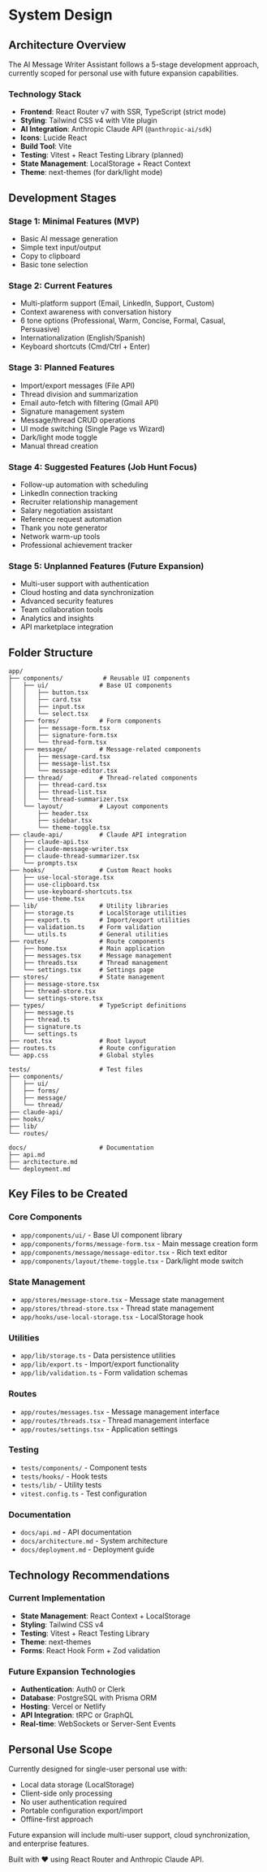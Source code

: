 # System Design

## Architecture Overview

The AI Message Writer Assistant follows a 5-stage development approach, currently scoped for personal use with future expansion capabilities.

### Technology Stack
- **Frontend**: React Router v7 with SSR, TypeScript (strict mode)
- **Styling**: Tailwind CSS v4 with Vite plugin
- **AI Integration**: Anthropic Claude API (`@anthropic-ai/sdk`)
- **Icons**: Lucide React
- **Build Tool**: Vite
- **Testing**: Vitest + React Testing Library (planned)
- **State Management**: LocalStorage + React Context
- **Theme**: next-themes (for dark/light mode)

## Development Stages

### Stage 1: Minimal Features (MVP)
- Basic AI message generation
- Simple text input/output
- Copy to clipboard
- Basic tone selection

### Stage 2: Current Features
- Multi-platform support (Email, LinkedIn, Support, Custom)
- Context awareness with conversation history
- 6 tone options (Professional, Warm, Concise, Formal, Casual, Persuasive)
- Internationalization (English/Spanish)
- Keyboard shortcuts (Cmd/Ctrl + Enter)

### Stage 3: Planned Features
- Import/export messages (File API)
- Thread division and summarization
- Email auto-fetch with filtering (Gmail API)
- Signature management system
- Message/thread CRUD operations
- UI mode switching (Single Page vs Wizard)
- Dark/light mode toggle
- Manual thread creation

### Stage 4: Suggested Features (Job Hunt Focus)
- Follow-up automation with scheduling
- LinkedIn connection tracking
- Recruiter relationship management
- Salary negotiation assistant
- Reference request automation
- Thank you note generator
- Network warm-up tools
- Professional achievement tracker

### Stage 5: Unplanned Features (Future Expansion)
- Multi-user support with authentication
- Cloud hosting and data synchronization
- Advanced security features
- Team collaboration tools
- Analytics and insights
- API marketplace integration

## Folder Structure

```
app/
├── components/           # Reusable UI components
│   ├── ui/              # Base UI components
│   │   ├── button.tsx
│   │   ├── card.tsx
│   │   ├── input.tsx
│   │   └── select.tsx
│   ├── forms/           # Form components
│   │   ├── message-form.tsx
│   │   ├── signature-form.tsx
│   │   └── thread-form.tsx
│   ├── message/         # Message-related components
│   │   ├── message-card.tsx
│   │   ├── message-list.tsx
│   │   └── message-editor.tsx
│   ├── thread/          # Thread-related components
│   │   ├── thread-card.tsx
│   │   ├── thread-list.tsx
│   │   └── thread-summarizer.tsx
│   └── layout/          # Layout components
│       ├── header.tsx
│       ├── sidebar.tsx
│       └── theme-toggle.tsx
├── claude-api/          # Claude API integration
│   ├── claude-api.tsx
│   ├── claude-message-writer.tsx
│   ├── claude-thread-summarizer.tsx
│   └── prompts.tsx
├── hooks/               # Custom React hooks
│   ├── use-local-storage.tsx
│   ├── use-clipboard.tsx
│   ├── use-keyboard-shortcuts.tsx
│   └── use-theme.tsx
├── lib/                 # Utility libraries
│   ├── storage.ts       # LocalStorage utilities
│   ├── export.ts        # Import/export utilities
│   ├── validation.ts    # Form validation
│   └── utils.ts         # General utilities
├── routes/              # Route components
│   ├── home.tsx         # Main application
│   ├── messages.tsx     # Message management
│   ├── threads.tsx      # Thread management
│   └── settings.tsx     # Settings page
├── stores/              # State management
│   ├── message-store.tsx
│   ├── thread-store.tsx
│   └── settings-store.tsx
├── types/               # TypeScript definitions
│   ├── message.ts
│   ├── thread.ts
│   ├── signature.ts
│   └── settings.ts
├── root.tsx             # Root layout
├── routes.ts            # Route configuration
└── app.css              # Global styles

tests/                   # Test files
├── components/
│   ├── ui/
│   ├── forms/
│   ├── message/
│   └── thread/
├── claude-api/
├── hooks/
├── lib/
└── routes/

docs/                    # Documentation
├── api.md
├── architecture.md
└── deployment.md
```

## Key Files to be Created

### Core Components
- `app/components/ui/` - Base UI component library
- `app/components/forms/message-form.tsx` - Main message creation form
- `app/components/message/message-editor.tsx` - Rich text editor
- `app/components/layout/theme-toggle.tsx` - Dark/light mode switch

### State Management
- `app/stores/message-store.tsx` - Message state management
- `app/stores/thread-store.tsx` - Thread state management
- `app/hooks/use-local-storage.tsx` - LocalStorage hook

### Utilities
- `app/lib/storage.ts` - Data persistence utilities
- `app/lib/export.ts` - Import/export functionality
- `app/lib/validation.ts` - Form validation schemas

### Routes
- `app/routes/messages.tsx` - Message management interface
- `app/routes/threads.tsx` - Thread management interface
- `app/routes/settings.tsx` - Application settings

### Testing
- `tests/components/` - Component tests
- `tests/hooks/` - Hook tests
- `tests/lib/` - Utility tests
- `vitest.config.ts` - Test configuration

### Documentation
- `docs/api.md` - API documentation
- `docs/architecture.md` - System architecture
- `docs/deployment.md` - Deployment guide

## Technology Recommendations

### Current Implementation
- **State Management**: React Context + LocalStorage
- **Styling**: Tailwind CSS v4
- **Testing**: Vitest + React Testing Library
- **Theme**: next-themes
- **Forms**: React Hook Form + Zod validation

### Future Expansion Technologies
- **Authentication**: Auth0 or Clerk
- **Database**: PostgreSQL with Prisma ORM
- **Hosting**: Vercel or Netlify
- **API Integration**: tRPC or GraphQL
- **Real-time**: WebSockets or Server-Sent Events

## Personal Use Scope

Currently designed for single-user personal use with:
- Local data storage (LocalStorage)
- Client-side only processing
- No user authentication required
- Portable configuration export/import
- Offline-first approach

Future expansion will include multi-user support, cloud synchronization, and enterprise features.

Built with ❤️ using React Router and Anthropic Claude API.
